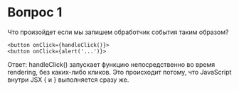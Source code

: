 # Вопрос 1
Что произойдет если мы запишем обработчик события таким образом?
```tsx
<button onClick={handleClick()}>
<button onClick={alert('...')}>
```
Ответ:
handleClick() запускает функцию непосредственно во время rendering, без каких-либо кликов. Это происходит потому, что JavaScript внутри JSX { и } выполняется сразу же.
```tsx
```
#
```tsx
```
```tsx
```
#
```tsx
```
```tsx
```
#
```tsx
```
```tsx
```
```tsx
```